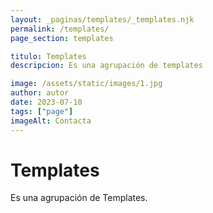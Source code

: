 ```yaml
---
layout: _paginas/templates/_templates.njk
permalink: /templates/
page_section: templates

titulo: Templates
descripcion: Es una agrupación de templates

image: /assets/static/images/1.jpg
author: autor
date: 2023-07-10
tags: ["page"]
imageAlt: Contacta
---
```


# Templates

Es una agrupación de Templates.
